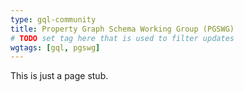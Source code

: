 ```yaml
---
type: gql-community
title: Property Graph Schema Working Group (PGSWG)
# TODO set tag here that is used to filter updates
wgtags: [gql, pgswg]
---
```


This is just a page stub.
